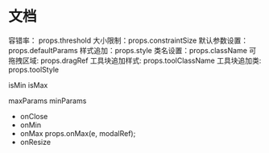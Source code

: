 # 文档

容错率： props.threshold
大小限制：props.constraintSize
默认参数设置：props.defaultParams
样式追加：props.style
类名设置：props.className
可拖拽区域: props.dragRef
工具块追加样式: props.toolClassName
工具块追加类: props.toolStyle

isMin
isMax

maxParams
minParams

- onClose
- onMin
- onMax      props.onMax(e, modalRef);
- onResize
